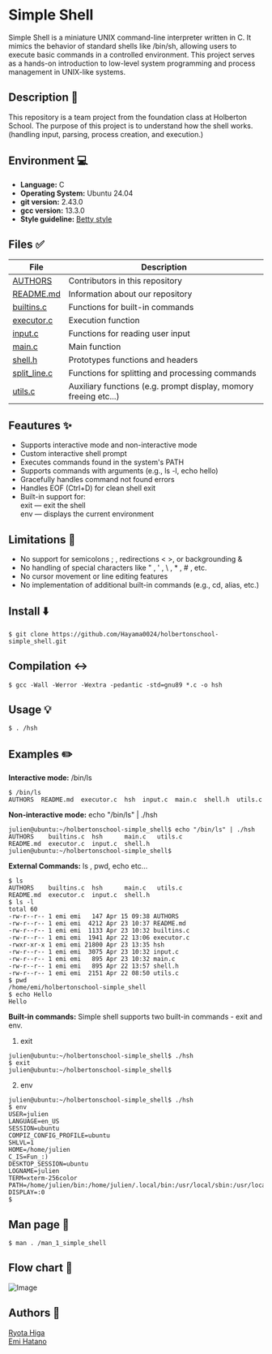 # Simple Shell
Simple Shell is a miniature UNIX command-line interpreter written in C.
It mimics the behavior of standard shells like /bin/sh, allowing users to execute basic commands in a controlled environment. This project serves as a hands-on introduction to low-level system programming and process management in UNIX-like systems.

## Description :memo:
This repository is a team project from the foundation class at Holberton School.
The purpose of this project is to understand how the shell works.
(handling input, parsing, process creation, and execution.)

## Environment :computer:
- **Language:** C
- **Operating System:** Ubuntu 24.04
- **git version:**  2.43.0
- **gcc version:** 13.3.0
- **Style guideline:**  [Betty style](https://github.com/holbertonschool/Betty/wiki)

## Files :white_check_mark:

| File | Description |
|--------|--------|
|[AUTHORS](https://github.com/Hayama0024/holbertonschool-simple_shell/blob/main/AUTHORS) |Contributors in this repository  |
| [README.md](https://github.com/Hayama0024/holbertonschool-simple_shell/blob/main/README.md) | Information about our repository |
|[builtins.c](https://github.com/Hayama0024/holbertonschool-simple_shell/blob/main/builtins.c)|Functions for built-in commands|
| [executor.c](https://github.com/Hayama0024/holbertonschool-simple_shell/blob/main/executor.c) | Execution function |
|[input.c](https://github.com/Hayama0024/holbertonschool-simple_shell/blob/main/input.c) |Functions for reading user input|
|[main.c](https://github.com/Hayama0024/holbertonschool-simple_shell/blob/main/main.c)| Main function|
[shell.h](https://github.com/Hayama0024/holbertonschool-simple_shell/blob/main/shell.h)|Prototypes functions and headers|
|[split_line.c](https://github.com/Hayama0024/holbertonschool-simple_shell/blob/main/split_line.c) |Functions for splitting and processing commands|
|[utils.c](https://github.com/Hayama0024/holbertonschool-simple_shell/blob/main/utils.c)|Auxiliary functions (e.g. prompt display, momory freeing etc...)


## Feautures :sparkles:

- Supports interactive mode and non-interactive mode
- Custom interactive shell prompt
- Executes commands found in the system's PATH
- Supports commands with arguments (e.g., ls -l, echo hello)
- Gracefully handles command not found errors
- Handles EOF (Ctrl+D) for clean shell exit
- Built-in support for:<br>
    exit — exit the shell<br>
    env — displays the current environment<br>

## Limitations :no_entry_sign:

 - No support for semicolons ; , redirections < >, or
   backgrounding &
 - No handling of special characters like " , ' , \ , * , # , etc.
 - No cursor movement or line editing features
 - No implementation of additional built-in commands (e.g., cd, alias,
   etc.)

## Install :arrow_down:
```
$ git clone https://github.com/Hayama0024/holbertonschool-simple_shell.git
```

## Compilation :left_right_arrow:
```
$ gcc -Wall -Werror -Wextra -pedantic -std=gnu89 *.c -o hsh
```

## Usage :bulb:
```
$ . /hsh
```
## Examples :pencil2:
**Interactive mode:**
 /bin/ls
```
$ /bin/ls
AUTHORS  README.md  executor.c  hsh  input.c  main.c  shell.h  utils.c
```
**Non-interactive mode:** echo "/bin/ls" | ./hsh<br>
```
julien@ubuntu:~/holbertonschool-simple_shell$ echo "/bin/ls" | ./hsh
AUTHORS    builtins.c  hsh      main.c   utils.c
README.md  executor.c  input.c  shell.h
julien@ubuntu:~/holbertonschool-simple_shell$
```
**External Commands:** ls , pwd, echo etc...<br>
```
$ ls
AUTHORS    builtins.c  hsh      main.c   utils.c
README.md  executor.c  input.c  shell.h
$ ls -l
total 60
-rw-r--r-- 1 emi emi   147 Apr 15 09:38 AUTHORS
-rw-r--r-- 1 emi emi  4212 Apr 23 10:37 README.md
-rw-r--r-- 1 emi emi  1133 Apr 23 10:32 builtins.c
-rw-r--r-- 1 emi emi  1941 Apr 22 13:06 executor.c
-rwxr-xr-x 1 emi emi 21800 Apr 23 13:35 hsh
-rw-r--r-- 1 emi emi  3075 Apr 23 10:32 input.c
-rw-r--r-- 1 emi emi   895 Apr 23 10:32 main.c
-rw-r--r-- 1 emi emi   895 Apr 22 13:57 shell.h
-rw-r--r-- 1 emi emi  2151 Apr 22 08:50 utils.c
$ pwd
/home/emi/holbertonschool-simple_shell
$ echo Hello
Hello
```
**Built-in commands:**
Simple shell supports two built-in commands - exit and env.<br>
1. exit
```
julien@ubuntu:~/holbertonschool-simple_shell$ ./hsh
$ exit
julien@ubuntu:~/holbertonschool-simple_shell$
```
2. env
```
julien@ubuntu:~/holbertonschool-simple_shell$ ./hsh
$ env
USER=julien
LANGUAGE=en_US
SESSION=ubuntu
COMPIZ_CONFIG_PROFILE=ubuntu
SHLVL=1
HOME=/home/julien
C_IS=Fun_:)
DESKTOP_SESSION=ubuntu
LOGNAME=julien
TERM=xterm-256color
PATH=/home/julien/bin:/home/julien/.local/bin:/usr/local/sbin:/usr/local/bin:/usr/sbin:/usr/bin:/sbin:/bin:/usr/games:/usr/local/games:/snap/bin
DISPLAY=:0
$
```

## Man page :book:
```
$ man . /man_1_simple_shell
```
## Flow chart :round_pushpin:

![Image](https://github.com/user-attachments/assets/c9025091-0bb7-4245-9640-4db8338d0255)


## Authors :bookmark:
[Ryota Higa](https://github.com/Hayama0024)<br>
[Emi Hatano](https://github.com/Emi-H106)
